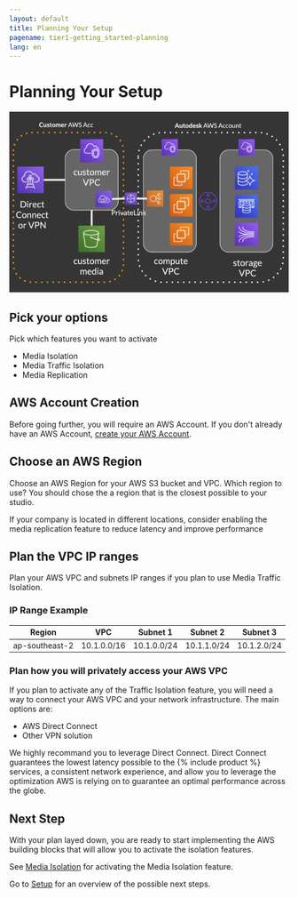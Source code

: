 ```yaml
---
layout: default
title: Planning Your Setup
pagename: tier1-getting_started-planning
lang: en
---
```


# Planning Your Setup

![Architecture](../images/tier1-arch-setup.png)

## Pick your options

Pick which features you want to activate
  * Media Isolation
  * Media Traffic Isolation
  * Media Replication

## AWS Account Creation

Before going further, you will require an AWS Account. If you don't already have an AWS Account, [create your AWS Account](https://aws.amazon.com/premiumsupport/knowledge-center/create-and-activate-aws-account/).

## Choose an AWS Region

Choose an AWS Region for your AWS S3 bucket and VPC. Which region to use? You should chose the a region that is the closest possible to your studio.

If your company is located in different locations, consider enabling the media replication feature to reduce latency and improve performance

## Plan the VPC IP ranges

Plan your AWS VPC and subnets IP ranges if you plan to use Media Traffic Isolation.

### IP Range Example

| Region | VPC | Subnet 1 | Subnet 2 | Subnet 3 | 
|--------|-----|----------|----------|----------|
| ap-southeast-2 | 10.1.0.0/16 | 10.1.0.0/24 | 10.1.1.0/24 | 10.1.2.0/24 |


### Plan how you will privately access your AWS VPC

If you plan to activate any of the Traffic Isolation feature, you will need a way to connect your AWS VPC and your network infrastructure. The main options are:

  * AWS Direct Connect
  * Other VPN solution

We highly recommand you to leverage Direct Connect. Direct Connect guarantees the lowest latency possible to the {% include product %} services, a consistent network experience, and allow you to leverage the optimization AWS is relying on to guarantee an optimal performance across the globe.

## Next Step

With your plan layed down, you are ready to start implementing the AWS building blocks that will allow you to activate the isolation features.

See [Media Isolation](./s3_bucket.md) for activating the Media Isolation feature.

Go to [Setup](./setup.md) for an overview of the possible next steps.

